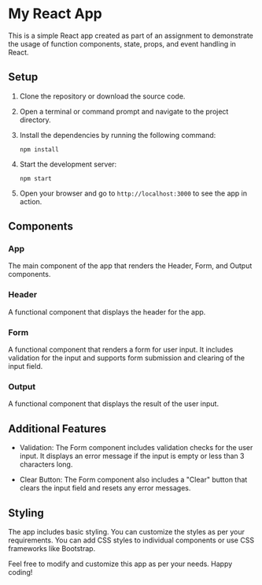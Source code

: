 
# My React App

This is a simple React app created as part of an assignment to demonstrate the usage of function components, state, props, and event handling in React.

## Setup

1. Clone the repository or download the source code.

2. Open a terminal or command prompt and navigate to the project directory.

3. Install the dependencies by running the following command:
   ```
   npm install
   ```

4. Start the development server:
   ```
   npm start
   ```

5. Open your browser and go to `http://localhost:3000` to see the app in action.

## Components

### App

The main component of the app that renders the Header, Form, and Output components.

### Header

A functional component that displays the header for the app.

### Form

A functional component that renders a form for user input. It includes validation for the input and supports form submission and clearing of the input field.

### Output

A functional component that displays the result of the user input.

## Additional Features

- Validation: The Form component includes validation checks for the user input. It displays an error message if the input is empty or less than 3 characters long.

- Clear Button: The Form component also includes a "Clear" button that clears the input field and resets any error messages.

## Styling

The app includes basic styling. You can customize the styles as per your requirements. You can add CSS styles to individual components or use CSS frameworks like Bootstrap.



Feel free to modify and customize this app as per your needs. Happy coding!
